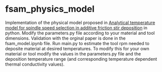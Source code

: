 # fsam_physics_model

Implementation of the physical model proposed in [Analytical temperature model for spindle speed selection in additive friction stir deposition](https://linkinghub.elsevier.com/retrieve/pii/S2213846324001536) in python. Modify the parameters.py file according to your material and tool dimensions. Validation with the orginal paper is done in the fsam_model.ipynb file. Run main.py to estimate the tool rpm needed to deposite material at desired temperatures. To modify this for your own material or tool modify the values in the parameters.py file and the deposition temperature range (and corresponding temperature dependent thermal conductivity values).